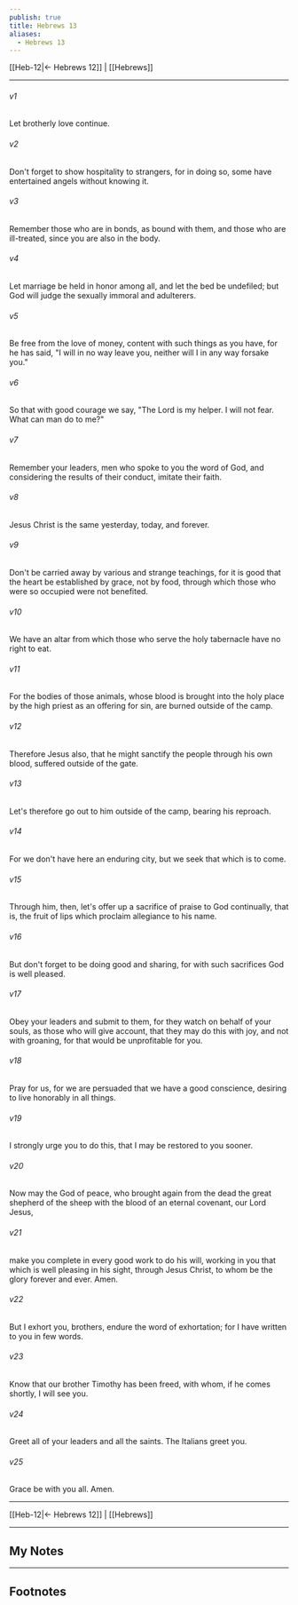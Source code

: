 ```yaml
---
publish: true
title: Hebrews 13
aliases:
  - Hebrews 13
---
```


[[Heb-12|← Hebrews 12]] | [[Hebrews]]
***



###### v1 
Let brotherly love continue. 

###### v2 
Don't forget to show hospitality to strangers, for in doing so, some have entertained angels without knowing it. 

###### v3 
Remember those who are in bonds, as bound with them, and those who are ill-treated, since you are also in the body. 

###### v4 
Let marriage be held in honor among all, and let the bed be undefiled; but God will judge the sexually immoral and adulterers. 

###### v5 
Be free from the love of money, content with such things as you have, for he has said, "I will in no way leave you, neither will I in any way forsake you." 

###### v6 
So that with good courage we say, "The Lord is my helper. I will not fear. What can man do to me?" 

###### v7 
Remember your leaders, men who spoke to you the word of God, and considering the results of their conduct, imitate their faith. 

###### v8 
Jesus Christ is the same yesterday, today, and forever. 

###### v9 
Don't be carried away by various and strange teachings, for it is good that the heart be established by grace, not by food, through which those who were so occupied were not benefited. 

###### v10 
We have an altar from which those who serve the holy tabernacle have no right to eat. 

###### v11 
For the bodies of those animals, whose blood is brought into the holy place by the high priest as an offering for sin, are burned outside of the camp. 

###### v12 
Therefore Jesus also, that he might sanctify the people through his own blood, suffered outside of the gate. 

###### v13 
Let's therefore go out to him outside of the camp, bearing his reproach. 

###### v14 
For we don't have here an enduring city, but we seek that which is to come. 

###### v15 
Through him, then, let's offer up a sacrifice of praise to God  continually, that is, the fruit of lips which proclaim allegiance to his name. 

###### v16 
But don't forget to be doing good and sharing, for with such sacrifices God is well pleased. 

###### v17 
Obey your leaders and submit to them, for they watch on behalf of your souls, as those who will give account, that they may do this with joy, and not with groaning, for that would be unprofitable for you. 

###### v18 
Pray for us, for we are persuaded that we have a good conscience, desiring to live honorably in all things. 

###### v19 
I strongly urge you to do this, that I may be restored to you sooner. 

###### v20 
Now may the God of peace, who brought again from the dead the great shepherd of the sheep with the blood of an eternal covenant, our Lord Jesus, 

###### v21 
make you complete in every good work to do his will, working in you that which is well pleasing in his sight, through Jesus Christ, to whom be the glory forever and ever. Amen. 

###### v22 
But I exhort you, brothers, endure the word of exhortation; for I have written to you in few words. 

###### v23 
Know that our brother Timothy has been freed, with whom, if he comes shortly, I will see you. 

###### v24 
Greet all of your leaders and all the saints. The Italians greet you. 

###### v25 
Grace be with you all. Amen.

***
[[Heb-12|← Hebrews 12]] | [[Hebrews]]

---
## My Notes

---
## Footnotes